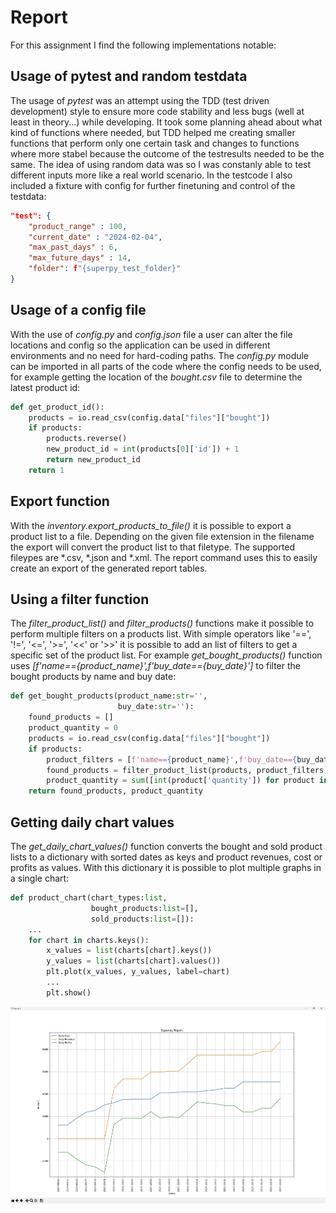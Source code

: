 # Report

For this assignment I find the following implementations notable:

## Usage of pytest and random testdata

The usage of *pytest* was an attempt using the TDD (test driven development) style to ensure more code stability and less bugs (well at least in theory...) while developing. It took some planning ahead about what kind of functions where needed, but TDD helped me creating smaller functions that perform only one certain task and changes to functions where more stabel because the outcome of the testresults needed to be the same. The idea of using random data was so I was constanly able to test different inputs more like a real world scenario. In the testcode I also included a fixture with config for further finetuning and control of the testdata:
```json
"test": {
    "product_range" : 100,
    "current_date" : "2024-02-04",
    "max_past_days" : 6,
    "max_future_days" : 14,
    "folder": f"{superpy_test_folder}"
}
```

## Usage of a config file

With the use of *config.py* and *config.json* file a user can alter the file locations and config so the application can be used in different environments and no need for hard-coding paths. The *config.py* module can be imported in all parts of the code where the config needs to be used, for example getting the location of the *bought.csv* file to determine the latest product id:
```python
def get_product_id():
    products = io.read_csv(config.data["files"]["bought"])
    if products:
        products.reverse()
        new_product_id = int(products[0]['id']) + 1
        return new_product_id
    return 1
```

## Export function

With the *inventory.export_products_to_file()* it is possible to export a product list to a file. Depending on the given file extension in the filename the export will convert the product list to that filetype. The supported fileypes are *.csv, *.json and *.xml. The report command uses this to easily create an export of the generated report tables.

## Using a filter function

The *filter_product_list()* and *filter_products()* functions make it possible to perform multiple filters on a products list. With simple operators like '==', '!=', '<=', '>=', '<<' or '>>' it is possible to add an list of filters to get a specific set of the product list. For example *get_bought_products()* function uses *[f'name=={product_name}',f'buy_date=={buy_date}']* to filter the bought products by name and buy date:
```python
def get_bought_products(product_name:str='',
                        buy_date:str=''):
    found_products = []
    product_quantity = 0
    products = io.read_csv(config.data["files"]["bought"])
    if products:
        product_filters = [f'name=={product_name}',f'buy_date=={buy_date}']
        found_products = filter_product_list(products, product_filters)
        product_quantity = sum([int(product['quantity']) for product in found_products])
    return found_products, product_quantity
```

## Getting daily chart values

The *get_daily_chart_values()* function converts the bought and sold product lists to a dictionary with sorted dates as keys and product revenues, cost or profits as values. With this dictionary it is possible to plot multiple graphs in a single chart:
```python
def product_chart(chart_types:list,
                  bought_products:list=[],
                  sold_products:list=[]):
    ...
    for chart in charts.keys():
        x_values = list(charts[chart].keys())
        y_values = list(charts[chart].values())
        plt.plot(x_values, y_values, label=chart)
        ...
        plt.show()
```
![chart](./media/chart.jpg)
